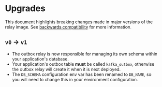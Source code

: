 # Upgrades

This document highlights breaking changes made in major versions of the relay image. See [backwards compatibility](/tools/docs/backwards-compatibility.md) for more information.

## `v0` -> `v1`

* The outbox relay is now responsible for managing its own schema within your application's database.
* Your application's outbox table **must** be called `kafka_outbox`, otherwise the outbox relay will create it when it is next deployed.
* The `DB_SCHEMA` configuration env var has been renamed to `DB_NAME`, so you will need to change this in your environment configuration.
